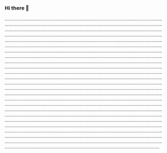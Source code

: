 ### Hi there 👋

..........................................................................................................................................................................................................................................................................................................................................................................................................................................................................................................................................................................................................................................................................................................................................................................................................................................................................................................................................................................................................................................................................................................................................................................................................................................................................................................................................................................................................................................................................................................................................................................................................................................................................................................................................................................................................................................................................................................................................................................................................................................................................................................................................................................................................................................................................................................................................................................................................................................................................................................................................................................................................................................................................................................................................................................................................................................................................................................................................................................................................................................................................................................................................................................................................................